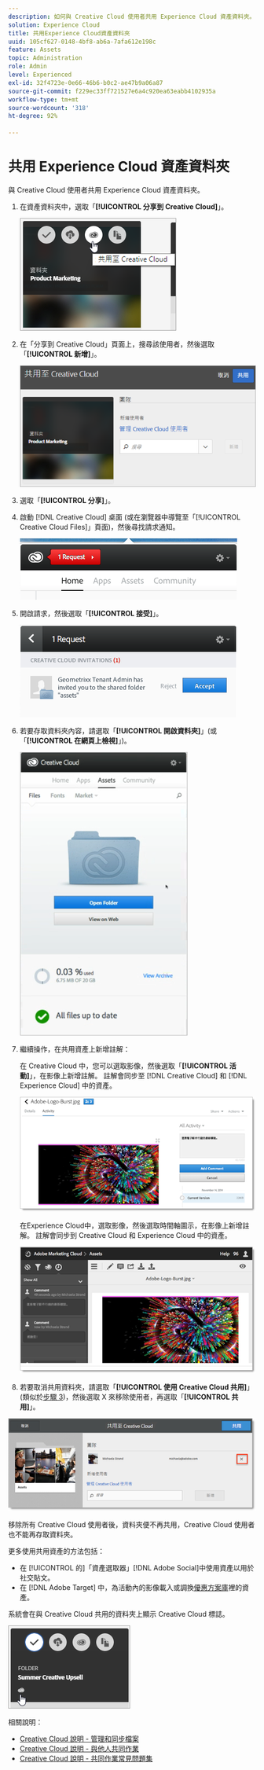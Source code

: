 ```yaml
---
description: 如何與 Creative Cloud 使用者共用 Experience Cloud 資產資料夾。
solution: Experience Cloud
title: 共用Experience Cloud資產資料夾
uuid: 105cf627-0148-4bf8-ab6a-7afa612e198c
feature: Assets
topic: Administration
role: Admin
level: Experienced
exl-id: 32f4723e-0e66-46b6-b0c2-ae47b9a06a87
source-git-commit: f229ec33ff721527e6a4c920ea63eabb4102935a
workflow-type: tm+mt
source-wordcount: '318'
ht-degree: 92%

---
```


# 共用 Experience Cloud 資產資料夾

與 Creative Cloud 使用者共用 Experience Cloud 資產資料夾。

1. 在資產資料夾中，選取「**[!UICONTROL 分享到 Creative Cloud]**」。

   ![分享到 Creative Cloud](assets/asset-share-cc.png)
1. 在「分享到 Creative Cloud」頁面上，搜尋該使用者，然後選取「**[!UICONTROL 新增]**」。

   ![新增 Creative Cloud 使用者](assets/asset-share-cc-page.png)

1. 選取「**[!UICONTROL 分享]**」。
1. 啟動 [!DNL Creative Cloud] 桌面 (或在瀏覽器中導覽至「[!UICONTROL Creative Cloud Files]」頁面)，然後尋找請求通知。

   ![請求通知](assets/cc_share_request.png)
1. 開啟請求，然後選取「**[!UICONTROL 接受]**」。

   ![接受請求](assets/cc_share_accept.png)
1. 若要存取資料夾內容，請選取「**[!UICONTROL 開啟資料夾]**」(或「**[!UICONTROL 在網頁上檢視]**」)。

   ![在網頁上檢視](assets/creative_cloud_open_folder.png)
1. 繼續操作，在共用資產上新增註解：

   在 Creative Cloud 中，您可以選取影像，然後選取「**[!UICONTROL 活動]**」，在影像上新增註解。 註解會同步至 [!DNL Creative Cloud] 和 [!DNL Experience Cloud] 中的資產。

   ![在影像上新增註解](assets/asset_comment_cc.png)

   在Experience Cloud中，選取影像，然後選取時間軸圖示，在影像上新增註解。 註解會同步到 Creative Cloud 和 Experience Cloud 中的資產。

   ![在影像上新增註解](assets/asset_comment_mac.png)

1. 若要取消共用資料夾，請選取「**[!UICONTROL 使用 Creative Cloud 共用]**」(類似於[步驟 3](t-share-creative-cloud.md#step_BA17CFA185284641A9B878BA29551996))，然後選取 X 來移除使用者，再選取「**[!UICONTROL 共用]**」。

![取消共用資料夾](assets/asset_remove_user.png)

移除所有 Creative Cloud 使用者後，資料夾便不再共用，Creative Cloud 使用者也不能再存取資料夾。

更多使用共用資產的方法包括：

* 在 [!UICONTROL  的]「資產選取器」[!DNL Adobe Social]中使用資產以用於社交貼文。
* 在 [!DNL Adobe Target] 中，為活動內的影像載入或調換[優惠方案庫](https://experienceleague.adobe.com/docs/target/using/experiences/offers/manage-content.html?lang=zh-Hant)裡的資產。

系統會在與 Creative Cloud 共用的資料夾上顯示 Creative Cloud 標誌。

![資料夾上的 Creative Cloud 標誌](assets/asset-cc-logo.png)

相關說明：

* [Creative Cloud 說明 - 管理和同步檔案](https://helpx.adobe.com/tw/creative-cloud/help/sync-creative-cloud-files.html)
* [Creative Cloud 說明 - 與他人共同作業](https://helpx.adobe.com/tw/creative-cloud/help/collaboration.html)
* [Creative Cloud 說明 - 共同作業常見問題集](https://helpx.adobe.com/tw/creative-cloud/help/collaboration-faq.html)
